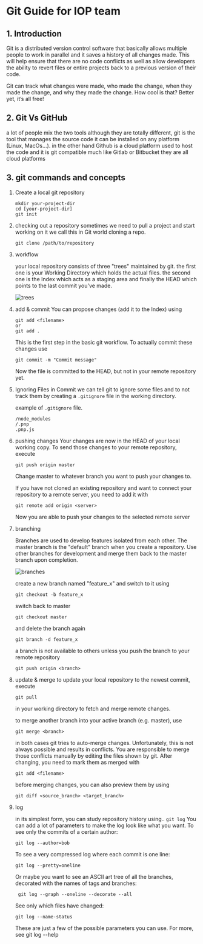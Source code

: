 # Git Guide for IOP team 

## 1. Introduction 

Git is a distributed version control software that basically allows multiple people to work in parallel and it saves a history of all changes made. This will help ensure that there are no code conflicts as well as allow developers the ability to revert files or entire projects back to a previous version of their code.

Git can track what changes were made, who made the change, when they made the change, and why they made the change. How cool is that? Better yet, it’s all free!


## 2. Git Vs GitHub 

a lot of people mix the two tools although they are totally different, git is the tool that manages the source code it can be installed on any platform (Linux, MacOs...).
in the other hand Github is a cloud platform used to host the code and it is git compatible much like Gitlab or Bitbucket they are all cloud platforms 


## 3. git commands and concepts 


1.  Create a local git repository 
    ```
    mkdir your-project-dir
    cd [your-project-dir]
    git init
    ```

2. checking out a repository 
    sometimes we need to pull a project and start working on it we call this in Git world cloning a repo.
    ```
    git clone /path/to/repository
    ``` 
3. workflow 

    your local repository consists of three "trees" maintained by git. the first one is your Working Directory which holds the actual files. the second one is the Index which acts as a staging area and finally the HEAD which points to the last commit you've made.

    ![trees](https://user-images.githubusercontent.com/15571628/212670263-84dfc6ca-8cfe-40d4-b1d8-14d427f222e5.png)

4. add & commit 
    You can propose changes (add it to the Index) using 
    ```
    git add <filename>
    or
    git add .
    ```
    This is the first step in the basic git workflow. To actually commit these changes use
    ```
    git commit -m "Commit message"
    ```

    Now the file is committed to the HEAD, but not in your remote repository yet.

5. Ignoring Files in Commit 
    we can tell git to ignore some files and to not track them by creating a ```.gitignore``` file in the working directory.

    example of ```.gitignore``` file.

    ```
    /node_modules
    /.pnp
    .pnp.js
    ```

6. pushing changes
    Your changes are now in the HEAD of your local working copy. To send those changes to your remote repository, execute
    ```
    git push origin master
    ```
    Change master to whatever branch you want to push your changes to.

    If you have not cloned an existing repository and want to connect your repository to a remote server, you need to add it with
    ```
    git remote add origin <server>
    ```

    Now you are able to push your changes to the selected remote server

7. branching 

    Branches are used to develop features isolated from each other. The master branch is the "default" branch when you create a repository. Use other branches for development and merge them back to the master branch upon completion.  
    
    ![branches](https://user-images.githubusercontent.com/15571628/212670636-ab427c3c-8d3d-4096-bf79-093b44e540c1.png)


    create a new branch named "feature_x" and switch to it using
    ```
    git checkout -b feature_x
    ```

    switch back to master
    ```
    git checkout master
    ```
    and delete the branch again

    ```
    git branch -d feature_x
    ```

    a branch is not available to others unless you push the branch to your remote repository
    ```
    git push origin <branch>
    ```

6. update & merge
    to update your local repository to the newest commit, execute
    ```
    git pull
    ```
    in your working directory to fetch and merge remote changes.

    to merge another branch into your active branch (e.g. master), use
    ```
    git merge <branch>
    ```
    in both cases git tries to auto-merge changes. Unfortunately, this is not always possible and results in conflicts. You are responsible to merge those conflicts manually by editing the files shown by git. After changing, you need to mark them as merged with
    ```
    git add <filename>
    ```

    before merging changes, you can also preview them by using
    ```
    git diff <source_branch> <target_branch>
    ```

8. log 

    in its simplest form, you can study repository history using.. ``git log`` 
    You can add a lot of parameters to make the log look like what you want. To see only the commits of a certain author:
    ```
    git log --author=bob
    ```
    To see a very compressed log where each commit is one line:
    ```
    git log --pretty=oneline
    ```
    Or maybe you want to see an ASCII art tree of all the branches, decorated with the names of tags and branches:
   ```
    git log --graph --oneline --decorate --all
    ```
    See only which files have changed:
    ```
    git log --name-status
    ```
    These are just a few of the possible parameters you can use. For more, see git log --help

